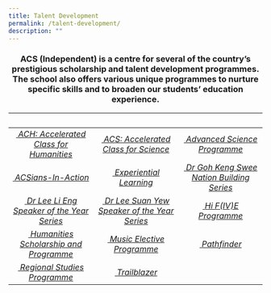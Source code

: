 ```yaml
---
title: Talent Development
permalink: /talent-development/
description: ""
---
```

### <center>ACS (Independent) is a centre for several of the country’s prestigious scholarship and talent development programmes. The school also offers various unique programmes to nurture specific skills and to broaden our students’ education experience.</center>


<table>
<thead>
<tr>
<th style="width: 273px;">&nbsp;</th>
<th style="width: 273px;">&nbsp;</th>
<th style="width: 273px;">&nbsp;</th>
</tr>
</thead>
<tbody>
<tr>
<td style="text-align: center;"><a href="/talent-development/accelerated-class-for-humanities-ach/">&nbsp;<em>ACH: Accelerated Class for Humanities</em></a></td>
<td style="text-align: center;"><a href="/talent-development/acs-accelerated-class-for-science/">&nbsp;<em>ACS: Accelerated Class for Science</em></a></td>
<td style="text-align: center;"><a href="/talent-development/advanced-science-programmes/">&nbsp;<em>Advanced Science Programme </em></a></td>
</tr>
<tr>
<td style="text-align: center;"><a href="/talent-development/acsians-in-action/">&nbsp;<em>ACSians-In-Action</em></a></td>
<td style="text-align: center;"><a href="/talent-development/experiential-learning/">&nbsp;<em>Experiential Learning</em></a></td>
<td style="text-align: center;"><a href="/talent-development/dr-goh-keng-swee-nation-building-series/">&nbsp;<em>Dr Goh Keng Swee Nation Building Series</em></a></td>
</tr>
<tr>
<td style="text-align: center;"><a href="/talent-development/dr-lee-li-eng-speaker-of-the-year-award/">&nbsp;<em>Dr Lee Li Eng Speaker of the Year Series</em></a></td>
<td style="text-align: center;"><a href="/talent-development/dr-lee-suan-yew-speaker-of-the-year-award/">&nbsp;<em>Dr Lee Suan Yew Speaker of the Year Series</em></a></td>
<td style="text-align: center;"><a href="/events/hi-five-programme/">&nbsp;<em>Hi F(IV)E Programme</em></a></td>
</tr>
<tr>
<td style="text-align: center;"><a href="/talent-development/humanities-scholarship-programme/">&nbsp;<em>Humanities Scholarship and Programme</em></a></td>
<td style="text-align: center;"><a href="/talent-development/td-mep/">&nbsp;<em>Music Elective Programme</em></a></td>
<td style="text-align: center;"><a href="/talent-development/pathfinder/">&nbsp;<em>Pathfinder</em></a></td>
</tr>
<tr>
<td style="text-align: center;"><a href="/talent-development/regional-studies-programme/">&nbsp;<em>Regional Studies Programme</em></a></td>
<td style="text-align: center;"><a href="/talent-development/trailblazer/">&nbsp;<em>Trailblazer</em></a></td>
<td style="text-align: center;">&nbsp;</td>
</tr>
</tbody>
</table>